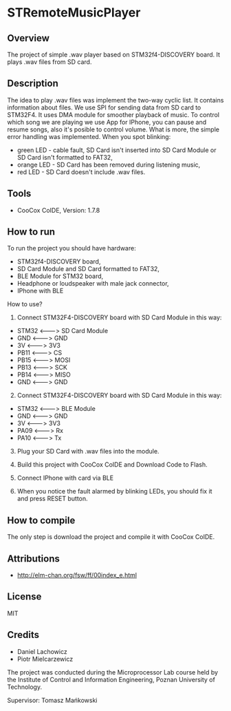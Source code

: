 # STRemoteMusicPlayer

## Overview
The project of simple .wav player based on STM32f4-DISCOVERY board. It plays .wav files from SD card.

## Description
The idea to play .wav files was implement the two-way cyclic list. It contains information about files. We use SPI for sending data from SD card to STM32F4. It uses DMA module for smoother playback of music. To control which song we are playing we use App for IPhone, you can pause and resume songs, also it's posible to control volume. What is more, the simple error handling was implemented. When you spot blinking:
* green LED - cable fault, SD Card isn't inserted into SD Card Module or SD Card isn't formatted to FAT32,
* orange LED - SD Card has been removed during listening music,
* red LED - SD Card doesn't include .wav files.

## Tools
- CooCox CoIDE, Version: 1.7.8

## How to run
To run the project you should have hardware:
- STM32f4-DISCOVERY board,
- SD Card Module and SD Card formatted to FAT32,
- BLE Module for STM32 board,
- Headphone or loudspeaker with male jack connector,
- IPhone with BLE

How to use?

1. Connect STM32F4-DISCOVERY board with SD Card Module in this way:
  * STM32 <---> SD Card Module
  * GND  <---> GND
  * 3V   <---> 3V3
  * PB11 <---> CS
  * PB15 <---> MOSI
  * PB13 <---> SCK
  * PB14 <---> MISO
  * GND  <---> GND
 
 2. Connect STM32F4-DISCOVERY board with SD Card Module in this way:
  * STM32 <---> BLE Module
  * GND  <---> GND
  * 3V   <---> 3V3
  * PA09 <---> Rx
  * PA10 <---> Tx
 
3. Plug your SD Card with .wav files into the module.

4. Build this project with CooCox CoIDE and Download Code to Flash.

5. Connect IPhone with card via BLE

6. When you notice the fault alarmed by blinking LEDs, you should fix it and press RESET button.

## How to compile
The only step is download the project and compile it with CooCox CoIDE.

## Attributions
- http://elm-chan.org/fsw/ff/00index_e.html

## License
MIT

## Credits
* Daniel Lachowicz
* Piotr Mielcarzewicz

The project was conducted during the Microprocessor Lab course held by the Institute of Control and Information Engineering, Poznan University of Technology.

Supervisor: Tomasz Mańkowski

